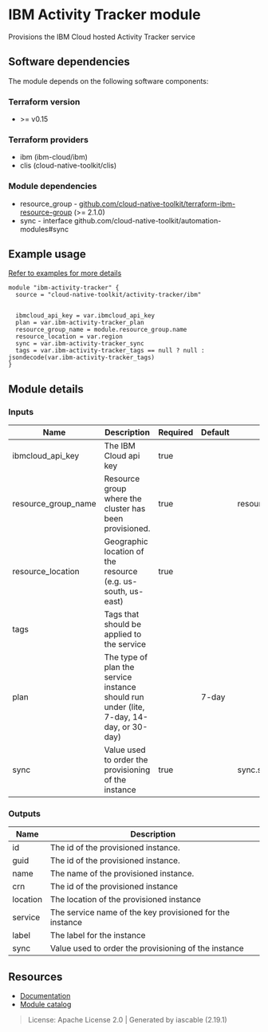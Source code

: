 
# IBM Activity Tracker module

Provisions the IBM Cloud hosted Activity Tracker service



## Software dependencies

The module depends on the following software components:

### Terraform version

- \>= v0.15

### Terraform providers

- ibm (ibm-cloud/ibm)
- clis (cloud-native-toolkit/clis)

### Module dependencies

- resource_group - [github.com/cloud-native-toolkit/terraform-ibm-resource-group](https://github.com/cloud-native-toolkit/terraform-ibm-resource-group) (>= 2.1.0)
- sync - interface github.com/cloud-native-toolkit/automation-modules#sync

## Example usage

[Refer to examples for more details](test/stages)

```
module "ibm-activity-tracker" {
  source = "cloud-native-toolkit/activity-tracker/ibm"


  ibmcloud_api_key = var.ibmcloud_api_key
  plan = var.ibm-activity-tracker_plan
  resource_group_name = module.resource_group.name
  resource_location = var.region
  sync = var.ibm-activity-tracker_sync
  tags = var.ibm-activity-tracker_tags == null ? null : jsondecode(var.ibm-activity-tracker_tags)
}
```

## Module details

### Inputs

| Name | Description | Required | Default | Source |
|------|-------------|---------|----------|--------|
| ibmcloud_api_key | The IBM Cloud api key | true |  |  |
| resource_group_name | Resource group where the cluster has been provisioned. | true |  | resource_group.name |
| resource_location | Geographic location of the resource (e.g. us-south, us-east) | true |  |  |
| tags | Tags that should be applied to the service |  |  |  |
| plan | The type of plan the service instance should run under (lite, 7-day, 14-day, or 30-day) |  | 7-day |  |
| sync | Value used to order the provisioning of the instance | true |  | sync.sync |


### Outputs

| Name | Description |
|------|-------------|
| id | The id of the provisioned instance. |
| guid | The id of the provisioned instance. |
| name | The name of the provisioned instance. |
| crn | The id of the provisioned instance |
| location | The location of the provisioned instance |
| service | The service name of the key provisioned for the instance |
| label | The label for the instance |
| sync | Value used to order the provisioning of the instance |


## Resources

- [Documentation](https://operate.cloudnativetoolkit.dev)
- [Module catalog](https://modules.cloudnativetoolkit.dev)

> License: Apache License 2.0 | Generated by iascable (2.19.1)
